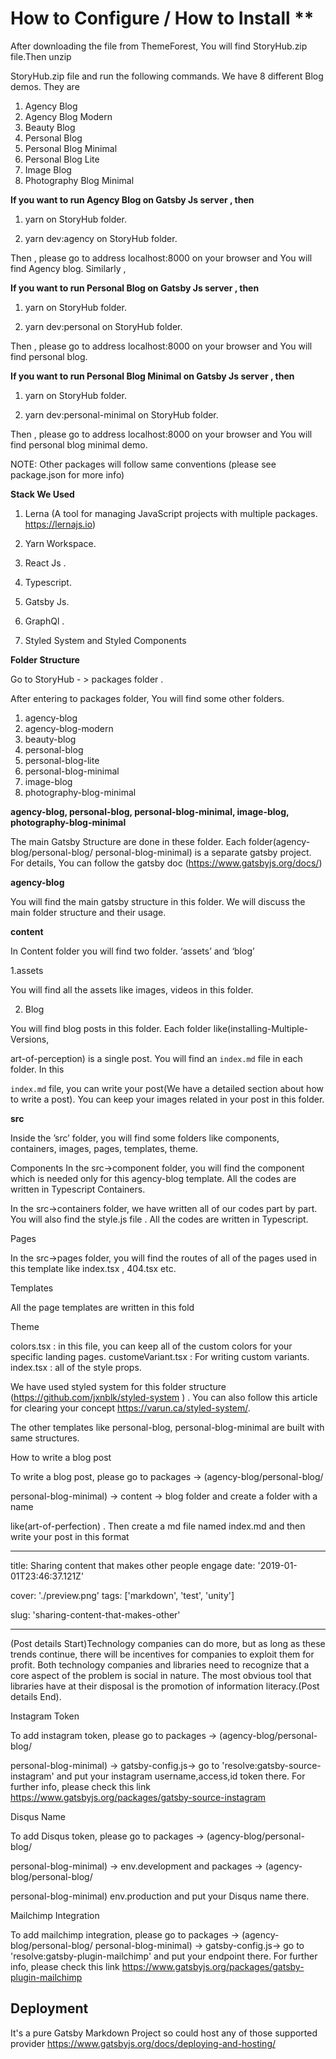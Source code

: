# How to Configure / How to Install \*\*

After downloading the file from ThemeForest, You will find StoryHub.zip file.Then unzip

StoryHub.zip file and run the following commands. We have 8 different Blog demos. They are

1. Agency Blog
2. Agency Blog Modern
3. Beauty Blog
4. Personal Blog
5. Personal Blog Minimal
6. Personal Blog Lite
7. Image Blog
8. Photography Blog Minimal

**If you want to run Agency Blog on Gatsby Js server , then**

1. yarn on StoryHub folder.

2) yarn dev:agency on StoryHub folder.

Then , please go to address localhost:8000 on your browser and You will find Agency blog. Similarly ,

**If you want to run Personal Blog on Gatsby Js server , then**

1. yarn on StoryHub folder.

2) yarn dev:personal on StoryHub folder.

Then , please go to address localhost:8000 on your browser and You will find personal blog.

**If you want to run Personal Blog Minimal on Gatsby Js server , then**

1. yarn on StoryHub folder.

2) yarn dev:personal-minimal on StoryHub folder.

Then , please go to address localhost:8000 on your browser and You will find personal blog minimal demo.

NOTE: Other packages will follow same conventions (please see package.json for more info)

**Stack We Used**

1. Lerna (A tool for managing JavaScript projects with multiple packages. https://lernajs.io)

2. Yarn Workspace.

3. React Js .

4. Typescript.

5. Gatsby Js.

6. GraphQl .

7. Styled System and Styled Components

**Folder Structure**

Go to StoryHub - > packages folder .

After entering to packages folder, You will find some other folders.

1. agency-blog
2. agency-blog-modern
3. beauty-blog
4. personal-blog
5. personal-blog-lite
6. personal-blog-minimal
7. image-blog
8. photography-blog-minimal

**agency-blog, personal-blog, personal-blog-minimal, image-blog, photography-blog-minimal**

The main Gatsby Structure are done in these folder. Each folder(agency-blog/personal-blog/ personal-blog-minimal) is a separate gatsby project. For details, You can follow the gatsby doc (https://www.gatsbyjs.org/docs/)

**agency-blog**

You will find the main gatsby structure in this folder. We will discuss the main folder structure and their usage.

**content**

In Content folder you will find two folder. ‘assets’ and ‘blog’

1.assets

You will find all the assets like images, videos in this folder.

2. Blog

You will find blog posts in this folder. Each folder like(installing-Multiple-Versions,

art-of-perception) is a single post. You will find an `index.md` file in each folder. In this

`index.md` file, you can write your post(We have a detailed section about how to write a post). You can keep your images related in your post in this folder.

**src**

Inside the ’src’ folder, you will find some folders like components, containers, images, pages, templates, theme.

Components
In the src->component folder, you will find the component which is needed only for this agency-blog template. All the codes are written in Typescript Containers.

In the src->containers folder, we have written all of our codes part by part. You will also find the style.js file . All the codes are written in Typescript.

Pages

In the src->pages folder, you will find the routes of all of the pages used in this template like index.tsx , 404.tsx etc.

Templates

All the page templates are written in this fold

Theme

colors.tsx : in this file, you can keep all of the custom colors for your specific landing pages. customeVariant.tsx : For writing custom variants. index.tsx : all of the style props.

We have used styled system for this folder structure (https://github.com/jxnblk/styled-system ) . You can also follow this article for clearing your concept https://varun.ca/styled-system/.

The other templates like personal-blog, personal-blog-minimal are built with same structures.

How to write a blog post

To write a blog post, please go to packages -> (agency-blog/personal-blog/

personal-blog-minimal) -> content -> blog folder and create a folder with a name

like(art-of-perfection) . Then create a md file named index.md and then write your post in this format

---

title: Sharing content that makes other people engage date: '2019-01-01T23:46:37.121Z'

cover: './preview.png'
tags: ['markdown', 'test', 'unity']

slug: 'sharing-content-that-makes-other'

---

(Post details Start)Technology companies can do more, but as long as these trends continue, there will be incentives for companies to exploit them for profit. Both technology companies and libraries need to recognize that a core aspect of the problem is social in nature. The most obvious tool that libraries have at their disposal is the promotion of information literacy.(Post details End).

Instagram Token

To add instagram token, please go to packages -> (agency-blog/personal-blog/

personal-blog-minimal) -> gatsby-config.js-> go to 'resolve:gatsby-source-instagram' and put your instagram username,access,id token there. For further info, please check this link https://www.gatsbyjs.org/packages/gatsby-source-instagram

Disqus Name

To add Disqus token, please go to packages -> (agency-blog/personal-blog/

personal-blog-minimal) -> env.development and packages -> (agency-blog/personal-blog/

personal-blog-minimal) env.production and put your Disqus name there.

Mailchimp Integration

To add mailchimp integration, please go to packages -> (agency-blog/personal-blog/ personal-blog-minimal) -> gatsby-config.js-> go to 'resolve:gatsby-plugin-mailchimp' and put your endpoint there. For further info, please check this link https://www.gatsbyjs.org/packages/gatsby-plugin-mailchimp

## Deployment

It's a pure Gatsby Markdown Project so could host any of those supported provider
https://www.gatsbyjs.org/docs/deploying-and-hosting/
